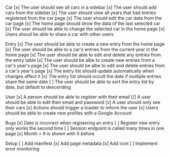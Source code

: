 Car
[x] The user should see all cars in a sidebar
[x] The user should add cars from the sidebar
[x] The user should view all years that had entries registered from the car page
[x] The user should edit the car data from the car page
[x] The home page should show the data of the last selected car
[x] The user should be able to change the selected car in the home page
[x] Users shoud be able to share a car with other users

Entry
[x] The user should be able to create a new entry from the home page
[x] The user should be able to a car's entries from the current year in the home page
[x] The user should be able to edit and delete any entries from the entry table
[x] The user should be albe to create new entries from a car's year's page
[x] The user should be albe to edit and delete entries from a car's year's page
[x] The entry list should update automatically when changes affect it
[x] The entry list should occult the date if multiple entries share the same date
[ ] The user should be able to sort the entry list by date, but default to descending

User 
[x] A person should be able to register with their email
[/] A user should be able to edit their email and password
[x] A user should only see their cars
[x] Actions should trigger a toaster to inform the user
[x] Users should be able to create new profiles with a Google Account

Bugs
[x] Date is incorrect when registering an entry
[ ] Register new entry only works the second time
[ ] Session endpoint is called many times in one page
[x] Month > 9 is shown with 0 before

Setup
[ ] Add manifest
[x] Add page metadata
[x] Add icon
[ ] Implement error monitoring
